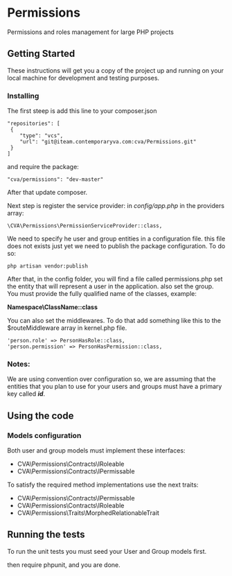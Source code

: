 # Permissions

Permissions and roles management for large PHP projects

## Getting Started

These instructions will get you a copy of the project up and running on your
local machine for development and testing purposes.

### Installing

The first steep is add this line to your composer.json

```
"repositories": [
 {
    "type": "vcs",
    "url": "git@iteam.contemporaryva.com:cva/Permissions.git"
 }
]
```
and require the package:

```
"cva/permissions": "dev-master"
```

After that update composer.

Next step is register the service provider:
in *config/app.php* in the providers array:

```
\CVA\Permissions\PermissionServiceProvider::class,
```
We need to specify he user and group entities in a configuration file. this file does not exists just yet
we need to publish the package configuration. To do so:

```
php artisan vendor:publish
```

After that, in the config folder, you will find a file called permissions.php
set the entity that will represent a user in the application. also set the group.
You must provide the fully qualified name of the classes, example:

**Namespace\ClassName::class**

You can also set the middlewares. To do that add something like this to the
$routeMiddleware  array in kernel.php file.

```
'person.role' => PersonHasRole::class,
'person.permission' => PersonHasPermission::class,
```

### Notes:
We are using convention over configuration so, we are  assuming that the entities that you plan to use
for your users and groups must have a primary key called ***id***.

## Using the code
### Models configuration
Both user and group models must implement these interfaces:

* CVA\Permissions\Contracts\IRoleable
* CVA\Permissions\Contracts\IPermissable

To satisfy the required method implementations use the next traits:

* CVA\Permissions\Contracts\IPermissable
* CVA\Permissions\Contracts\IRoleable
* CVA\Permissions\Traits\MorphedRelationableTrait

## Running the tests

To run the unit tests you must seed your User and Group models first.

then require phpunit, and you are done.